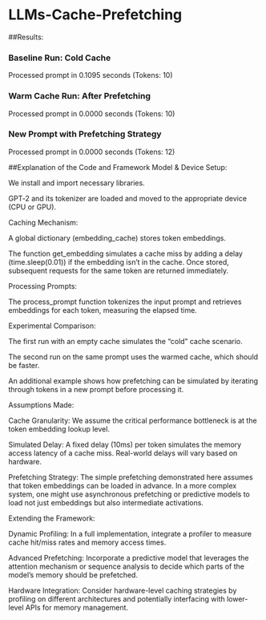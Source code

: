 # LLMs-Cache-Prefetching


##Results:
### Baseline Run: Cold Cache ###
Processed prompt in 0.1095 seconds (Tokens: 10)

### Warm Cache Run: After Prefetching ###
Processed prompt in 0.0000 seconds (Tokens: 10)

### New Prompt with Prefetching Strategy ###
Processed prompt in 0.0000 seconds (Tokens: 12)


##Explanation of the Code and Framework Model & Device Setup:

We install and import necessary libraries.

GPT‑2 and its tokenizer are loaded and moved to the appropriate device (CPU or GPU).

Caching Mechanism:

A global dictionary (embedding_cache) stores token embeddings.

The function get_embedding simulates a cache miss by adding a delay (time.sleep(0.01)) if the embedding isn’t in the cache. Once stored, subsequent requests for the same token are returned immediately.

Processing Prompts:

The process_prompt function tokenizes the input prompt and retrieves embeddings for each token, measuring the elapsed time.

Experimental Comparison:

The first run with an empty cache simulates the “cold” cache scenario.

The second run on the same prompt uses the warmed cache, which should be faster.

An additional example shows how prefetching can be simulated by iterating through tokens in a new prompt before processing it.

Assumptions Made:

Cache Granularity: We assume the critical performance bottleneck is at the token embedding lookup level.

Simulated Delay: A fixed delay (10ms) per token simulates the memory access latency of a cache miss. Real-world delays will vary based on hardware.

Prefetching Strategy: The simple prefetching demonstrated here assumes that token embeddings can be loaded in advance. In a more complex system, one might use asynchronous prefetching or predictive models to load not just embeddings but also intermediate activations.

Extending the Framework:

Dynamic Profiling: In a full implementation, integrate a profiler to measure cache hit/miss rates and memory access times.

Advanced Prefetching: Incorporate a predictive model that leverages the attention mechanism or sequence analysis to decide which parts of the model’s memory should be prefetched.

Hardware Integration: Consider hardware-level caching strategies by profiling on different architectures and potentially interfacing with lower-level APIs for memory management.
